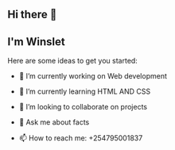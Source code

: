 ## Hi there 👋
## I'm Winslet

Here are some ideas to get you started:

- 🔭 I’m currently working on Web development
  
- 🌱 I’m currently learning HTML AND CSS
  
- 👯 I’m looking to collaborate on projects
  
- 💬 Ask me about facts
- 📫 How to reach me: +254795001837 

